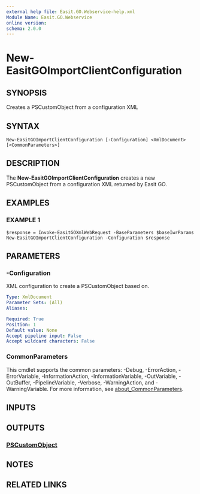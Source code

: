 ```yaml
---
external help file: Easit.GO.Webservice-help.xml
Module Name: Easit.GO.Webservice
online version:
schema: 2.0.0
---
```


# New-EasitGOImportClientConfiguration

## SYNOPSIS
Creates a PSCustomObject from a configuration XML

## SYNTAX

```
New-EasitGOImportClientConfiguration [-Configuration] <XmlDocument> [<CommonParameters>]
```

## DESCRIPTION
The **New-EasitGOImportClientConfiguration** creates a new PSCustomObject from a configuration XML returned by Easit GO.

## EXAMPLES

### EXAMPLE 1
```
$response = Invoke-EasitGOXmlWebRequest -BaseParameters $baseIwrParams
New-EasitGOImportClientConfiguration -Configuration $response
```

## PARAMETERS

### -Configuration
XML configuration to create a PSCustomObject based on.

```yaml
Type: XmlDocument
Parameter Sets: (All)
Aliases:

Required: True
Position: 1
Default value: None
Accept pipeline input: False
Accept wildcard characters: False
```

### CommonParameters
This cmdlet supports the common parameters: -Debug, -ErrorAction, -ErrorVariable, -InformationAction, -InformationVariable, -OutVariable, -OutBuffer, -PipelineVariable, -Verbose, -WarningAction, and -WarningVariable. For more information, see [about_CommonParameters](http://go.microsoft.com/fwlink/?LinkID=113216).

## INPUTS

## OUTPUTS

### [PSCustomObject](https://learn.microsoft.com/en-us/dotnet/api/system.management.automation.pscustomobject)
## NOTES

## RELATED LINKS
